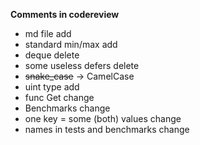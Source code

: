 <strong>Comments in codereview</strong>

<ul>

<li>md file add</li>
<li>standard min/max add</li>
<li>deque delete</li>
<li>some useless defers delete</li>
<li> <s>snake_case</s> -> CamelCase</li>
<li>uint type add</li>
<li>func Get change</li>
<li>Benchmarks change</li>
<li>one key = some (both) values change</li>
<li>names in tests and benchmarks change</li>

</ul>

